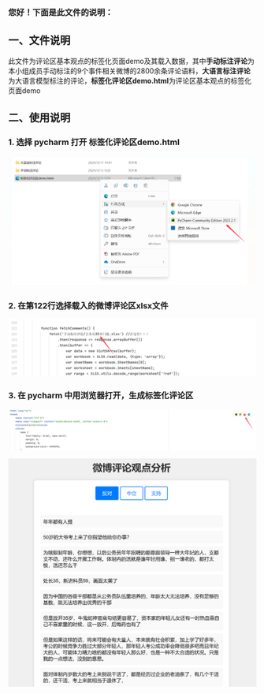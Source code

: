 ### 您好！下面是此文件的说明：

## 一、文件说明
此文件为评论区基本观点的标签化页面demo及其载入数据，其中**手动标注评论**为本小组成员手动标注的9个事件相关微博的2800余条评论语料，**大语言标注评论**为大语言模型标注的评论，**标签化评论区demo.html**为评论区基本观点的标签化页面demo


## 二、使用说明

### 1. 选择 pycharm 打开 标签化评论区demo.html

![image](https://github.com/Kawabata0223/label-page-demo_ZUELer/blob/master/pic/QQ%E6%88%AA%E5%9B%BE20240317194543.png)


### 2. 在第122行选择载入的微博评论区xlsx文件

![image](https://github.com/Kawabata0223/label-page-demo_ZUELer/blob/master/pic/Pasted%20image%2020240317195214.png)


### 3. 在 pycharm 中用浏览器打开，生成标签化评论区

![image](https://github.com/Kawabata0223/label-page-demo_ZUELer/blob/master/pic/Pasted%20image%2020240317194852.png)


![image](https://github.com/Kawabata0223/label-page-demo_ZUELer/blob/master/pic/Pasted%20image%2020240317195613.png)
